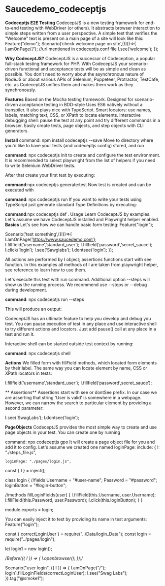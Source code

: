 # Saucedemo_codeceptjs

**Codeceptjs E2E Testing**
CodeceptJS is a new testing framework for end-to-end testing with WebDriver (or others). It abstracts browser interaction to simple steps written from a user perspective. A simple test that verifies the "Welcome" text is present on a main page of a site will look like this:
Feature("demo");
Scenario(‘check welcome page on site’,({I})=>{
I.amOnPage(‘/’); //url mentioned in codeceptjs.conf file
I.see(‘welcome’);
});




**Why CodeceptJS?**
CodeceptJS is a successor of Codeception, a popular full-stack testing framework for PHP. With CodeceptJS your scenario-driven functional and acceptance tests will be as simple and clean as possible. You don't need to worry about the asynchronous nature of NodeJS or about various APIs of Selenium, Puppeteer, Protractor, TestCafe, etc. as CodeceptJS unifies them and makes them work as they synchronously.

**Features**
Based on the Mocha testing framework.
Designed for scenario-driven acceptance testing in BDD-style
Uses ES6 natively without a transpiler.
It also plays nice with TypeScript.
Smart locators: use names, labels, matching text, CSS, or XPath to locate elements.
Interactive debugging shell: pause the test at any point and try different commands in a browser.
Easily create tests, page objects, and step objects with CLI generators.

**Install**
command: npm install codeceptjs --save
Move to directory where you'd like to have your tests (and codeceptjs config) stored, and run

**command**: npx codeceptjs init
to create and configure the test environment. It is recommended to select playwright from the list of helpers if you need to write Selenium WebDriver tests.

After that create your first test by executing:

**command**:npx codeceptjs generate:test
Now test is created and can be executed with

**command**: npx codeceptjs run
If you want to write your tests using TypeScript just generate standard Type Definitions by executing:

**command**:npx codeceptjs def .
Usage
Learn CodeceptJS by examples. Let's assume we have CodeceptJS installed and Playwright helper enabled.
**Basics**
Let's see how we can handle basic form testing:
Feature("login");

Scenario(’test something’,({I})=>{
I.amOnPage(‘https://www.saucedemo.com’);
I.fillfield(‘username’,’standard_user’);
I.fillfield(‘password’,’secret_sauce’);
I.click(‘login’);
I.see(‘Sawglabs’);
I.dontsee(‘login’);
});



All actions are performed by I object; assertions functions start with see function. In this examples all methods of I are taken from playwright helper, see reference to learn how to use them.

Let's execute this test with run command. Additional option --steps will show us the running process. We recommend use --steps or --debug during development.

**command**: npx codeceptjs run --steps

This will produce an output:
 


  CodeceptJS has an ultimate feature to help you develop and debug you test. You can pause execution of test in any place and use interactive shell to try different actions and locators. Just add pause() call at any place in a test and run it.

Interactive shell can be started outside test context by running:

**command**: npx codeceptjs shell

**Actions**
We filled form with fillField methods, which located form elements by their label. The same way you can locate element by name, CSS or XPath locators in tests:

I.fillfield(‘username’,’standard_user’);
I.fillfield(‘password’,secret_sauce’);



** Assertions**
Assertions start with see or dontSee prefix. In our case we are asserting that string 'User is valid' is somewhere in a webpage. However, we can narrow the search to particular element by providing a second parameter:
  
I.see(‘SwagLabs’);
I.dontsee(‘login’);


**PageObjects**
CodeceptJS provides the most simple way to create and use page objects in your test. You can create one by running

command: npx codeceptjs gpo
It will create a page object file for you and add it to config. Let's assume we created one named loginPage:
include: {
    I: "./steps_file.js",

    loginPage: "./pages/login.js",


const { I } = inject();

class login {
  //fields
  Username = "#user-name";
  Password = "#password";
  loginButton = "#login-button";

  //methods
  fillLoginFields(user) {
    I.fillField(this.Username, user.Username);
    I.fillField(this.Password, user.Password);
    I.click(this.loginButton);
  }
}

module.exports = login;

You can easily inject it to test by providing its name in test arguments:
Feature("login");

const { correctLoginUser } = require("../Data/login_Data");
const login = require("../pages/login");

let login1 = new login();

/*Before(({ I }) => {
  I.openbrowser();
});*/

Scenario("user login", ({ I }) => {
  I.amOnPage("/");
  login1.fillLoginFields(correctLoginUser);
  I.see("Swag Labs");
}).tag("@smoke1");



